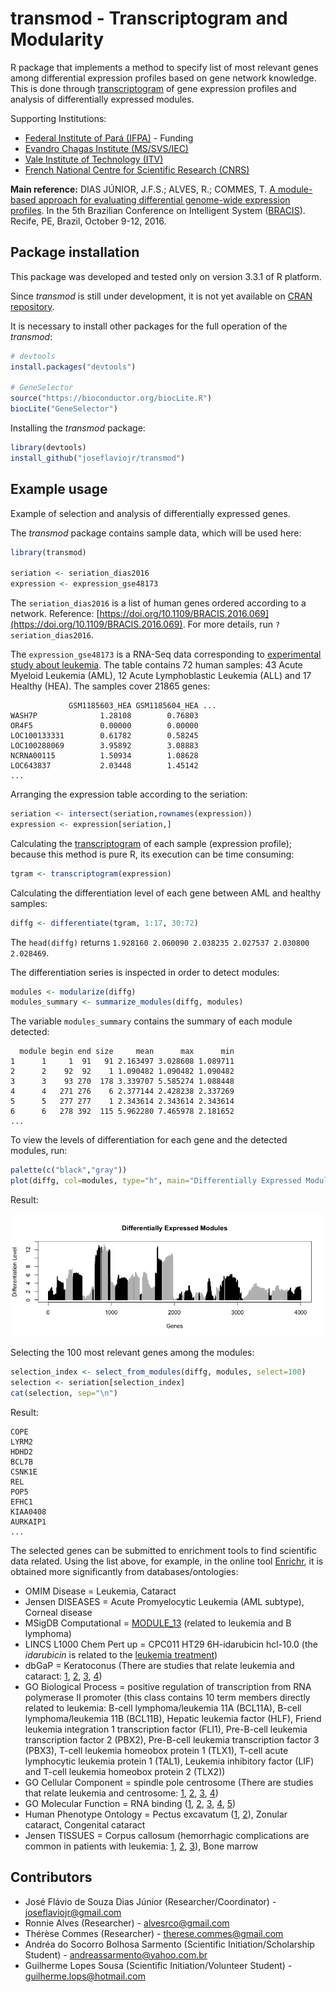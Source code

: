 
# transmod - Transcriptogram and Modularity

R package that implements a method to specify list of most relevant genes among differential expression profiles based on gene network knowledge. This is done through [transcriptogram](https://bmcgenomics.biomedcentral.com/articles/10.1186/1471-2164-15-1181) of gene expression profiles and analysis of differentially expressed modules.

Supporting Institutions:

* [Federal Institute of Pará (IFPA)](http://www.ifpa.edu.br/) - Funding
* [Evandro Chagas Institute (MS/SVS/IEC)](http://www.iec.gov.br/)
* [Vale Institute of Technology (ITV)](http://www.vale.com/itv/)
* [French National Centre for Scientific Research (CNRS)](http://www.cnrs.fr/)

**Main reference:** DIAS JÚNIOR, J.F.S.; ALVES, R.; COMMES, T. [A module-based approach for evaluating differential genome-wide expression profiles](https://doi.org/10.1109/BRACIS.2016.069). In the 5th Brazilian Conference on Intelligent System ([BRACIS](http://cin.ufpe.br/%7Ebracis2016/)). Recife, PE, Brazil, October 9-12, 2016.

## Package installation

This package was developed and tested only on version 3.3.1 of R platform.

Since *transmod* is still under development, it is not yet available on [CRAN repository](https://cran.r-project.org/).

It is necessary to install other packages for the full operation of the *transmod*:

``` R
# devtools
install.packages("devtools")

# GeneSelector
source("https://bioconductor.org/biocLite.R")
biocLite("GeneSelector")
```

Installing the *transmod* package:


``` R
library(devtools)
install_github("joseflaviojr/transmod")
```

## Example usage

Example of selection and analysis of differentially expressed genes.

The *transmod* package contains sample data, which will be used here:

``` R
library(transmod)

seriation <- seriation_dias2016
expression <- expression_gse48173
```

The `seriation_dias2016` is a list of human genes ordered according to a network. Reference: [https://doi.org/10.1109/BRACIS.2016.069](https://doi.org/10.1109/BRACIS.2016.069). For more details, run `?seriation_dias2016`.

The `expression_gse48173` is a RNA-Seq data corresponding to [experimental study about leukemia](https://www.ncbi.nlm.nih.gov/geo/query/acc.cgi?acc=GSE48173). The table contains 72 human samples: 43 Acute Myeloid Leukemia (AML), 12 Acute Lymphoblastic Leukemia (ALL) and 17 Healthy (HEA). The samples cover 21865 genes:

``` no-highlight
             GSM1185603_HEA GSM1185604_HEA ...
WASH7P              1.28108        0.76803
OR4F5               0.00000        0.00000
LOC100133331        0.61782        0.58245
LOC100288069        3.95892        3.08883
NCRNA00115          1.50934        1.08628
LOC643837           2.03448        1.45142
...
```

Arranging the expression table according to the seriation:

``` R
seriation <- intersect(seriation,rownames(expression))
expression <- expression[seriation,]
```

Calculating the [transcriptogram](https://bmcgenomics.biomedcentral.com/articles/10.1186/1471-2164-15-1181) of each sample (expression profile); because this method is pure R, its execution can be time consuming:

``` R
tgram <- transcriptogram(expression)
```

Calculating the differentiation level of each gene between AML and healthy samples:

``` R
diffg <- differentiate(tgram, 1:17, 30:72)
```

The `head(diffg)` returns `1.928160 2.060090 2.038235 2.027537 2.030800 2.028469`.

The differentiation series is inspected in order to detect modules:

``` R
modules <- modularize(diffg)
modules_summary <- summarize_modules(diffg, modules)
```

The variable `modules_summary` contains the summary of each module detected:

``` no-highlight
  module begin end size     mean      max      min
1      1     1  91   91 2.163497 3.028608 1.089711
2      2    92  92    1 1.090482 1.090482 1.090482
3      3    93 270  178 3.339707 5.585274 1.088448
4      4   271 276    6 2.377144 2.428238 2.337269
5      5   277 277    1 2.343614 2.343614 2.343614
6      6   278 392  115 5.962280 7.465978 2.181652
...
```

To view the levels of differentiation for each gene and the detected modules, run:

``` R
palette(c("black","gray"))
plot(diffg, col=modules, type="h", main="Differentially Expressed Modules", xlab="Genes", ylab="Differentiation Level")
```

Result:

![Image - Differentially Expressed Modules](https://github.com/joseflaviojr/transmod/raw/master/proj/example_modules.png)

Selecting the 100 most relevant genes among the modules:

``` R
selection_index <- select_from_modules(diffg, modules, select=100)
selection <- seriation[selection_index]
cat(selection, sep="\n")
```

Result:

``` no-highlight
COPE
LYRM2
HDHD2
BCL7B
CSNK1E
REL
POP5
EFHC1
KIAA0408
AURKAIP1
...
```

The selected genes can be submitted to enrichment tools to find scientific data related. Using the list above, for example, in the online tool [Enrichr](http://amp.pharm.mssm.edu/Enrichr/), it is obtained more significantly from databases/ontologies:

* OMIM Disease = Leukemia, Cataract
* Jensen DISEASES = Acute Promyelocytic Leukemia (AML subtype), Corneal disease
* MSigDB Computational = [MODULE_13](http://robotics.stanford.edu/~erans/cancer/modules/module_13) (related to leukemia and B lymphoma)
* LINCS L1000 Chem Pert up = CPC011 HT29 6H-idarubicin hcl-10.0 (the *idarubicin* is related to the [leukemia treatment](http://emedicine.medscape.com/article/2004793-overview))
* dbGaP = Keratoconus (There are studies that relate leukemia and cataract: [1](https://www.ncbi.nlm.nih.gov/pubmed/24116693), [2](https://www.ncbi.nlm.nih.gov/pmc/articles/PMC3861856/), [3](http://www.nature.com/eye/journal/v18/n7/full/6701308a.html?foxtrotcallback=true), [4](https://www.ncbi.nlm.nih.gov/pubmed/12579166))
* GO Biological Process = positive regulation of transcription from RNA polymerase II promoter (this class contains 10 term members directly related to leukemia: B-cell lymphoma/leukemia 11A (BCL11A), B-cell lymphoma/leukemia 11B (BCL11B), Hepatic leukemia factor (HLF), Friend leukemia integration 1 transcription factor (FLI1), Pre-B-cell leukemia transcription factor 2 (PBX2), Pre-B-cell leukemia transcription factor 3 (PBX3), T-cell leukemia homeobox protein 1 (TLX1), T-cell acute lymphocytic leukemia protein 1 (TAL1), Leukemia inhibitory factor (LIF) and T-cell leukemia homeobox protein 2 (TLX2))
* GO Cellular Component = spindle pole centrosome (There are studies that relate leukemia and centrosome: [1](https://www.ncbi.nlm.nih.gov/pmc/articles/PMC5411748/), [2](https://www.ncbi.nlm.nih.gov/pmc/articles/PMC4113111/), [3](http://onlinelibrary.wiley.com/store/10.1111/j.1365-2141.2009.07772.x/asset/j.1365-2141.2009.07772.x.pdf;jsessionid=76406C06B17CD3A74442763FB5709C6E.f02t01?v=1&t=j6fi9k9v&s=72c1748f26b43786413fdc073bb635f809116634), [4](https://www.ncbi.nlm.nih.gov/pubmed/11309836))
* GO Molecular Function = RNA binding ([1](http://cancerdiscovery.aacrjournals.org/content/7/6/OF16), [2](http://www.lrjournal.com/article/S0145-2126(17)30015-2/pdf), [3](http://www.bloodjournal.org/content/128/22/739?sso-checked=true), [4](https://www.sciencedaily.com/releases/2016/03/160314211412.htm), [5](http://www.nature.com/ni/journal/v11/n8/full/ni.1901.html))
* Human Phenotype Ontology = Pectus excavatum ([1](https://www.ncbi.nlm.nih.gov/pmc/articles/PMC4267483/), [2](https://www.ncbi.nlm.nih.gov/pmc/articles/PMC3401115/)), Zonular cataract, Congenital cataract
* Jensen TISSUES = Corpus callosum (hemorrhagic complications are common in patients with leukemia: [1](http://www.japi.org/october_2015/13_cr_acute_myeloid_leukemia.pdf), [2](https://www.ncbi.nlm.nih.gov/pmc/articles/PMC4895777/), [3](https://www.ncbi.nlm.nih.gov/pmc/articles/PMC3099428/)), Bone marrow

## Contributors

* José Flávio de Souza Dias Júnior (Researcher/Coordinator) - joseflaviojr@gmail.com
* Ronnie Alves (Researcher) - alvesrco@gmail.com
* Thérèse Commes (Researcher) - therese.commes@gmail.com
* Andréa do Socorro Bolhosa Sarmento (Scientific Initiation/Scholarship Student) - andreassarmento@yahoo.com.br
* Guilherme Lopes Sousa (Scientific Initiation/Volunteer Student) - guilherme.lops@hotmail.com
